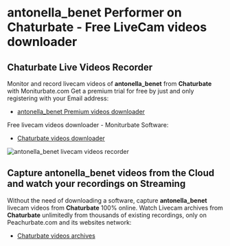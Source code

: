 # antonella_benet Performer on Chaturbate - Free LiveCam videos downloader

## Chaturbate Live Videos Recorder

Monitor and record livecam videos of **antonella_benet** from **Chaturbate** with Moniturbate.com
Get a premium trial for free by just and only registering with your Email address:
* [antonella_benet Premium videos downloader](https://moniturbate.com/request-demo-licence-key.html)

Free livecam videos downloader - Moniturbate Software:
* [Chaturbate videos downloader](https://moniturbate.com/moniturbate-download-software.html)

![antonella_benet livecam videos recorder](https://peachurnet.com/templates/moniturbate-software.png)


## Capture antonella_benet videos from the Cloud and watch your recordings on Streaming

Without the need of downloading a software, capture **antonella_benet** livecam videos from **Chaturbate** 100% online.
Watch Livecam archives from **Chaturbate** unlimitedly from thousands of existing recordings, only on Peachurbate.com and its websites network:
* [Chaturbate videos archives](https://peachurnet.com/)
